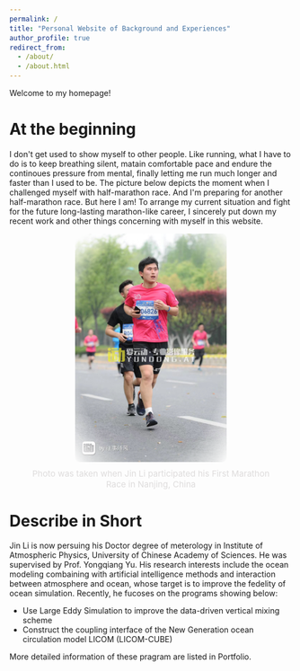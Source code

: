 ```yaml
---
permalink: /
title: "Personal Website of Background and Experiences"
author_profile: true
redirect_from: 
  - /about/
  - /about.html
---
```


Welcome to my homepage!


At the beginning
======
I don't get used to show myself to other people. Like running, what I have to do is to keep breathing silent, matain comfortable pace and endure the continoues pressure from mental, finally letting me run much longer and faster than I used to be. The picture below depicts the moment when I challenged myself with half-marathon race. And I'm preparing for another half-marathon race. But here I am! To arrange my current situation and fight for the future long-lasting marathon-like career, I sincerely put down my recent work and other things  concerning with myself in this website.

<style>
.center-mask {
  text-align: center;
}
.center-mask img {
  width: 270px;
  display: inline-block;
  border-radius: 8px;
  -webkit-mask-image: radial-gradient(ellipse at center, rgba(0,0,0,1) 65%, rgba(0,0,0,0) 100%);
  mask-image: radial-gradient(ellipse at center, rgba(0,0,0,1) 70%, rgba(0,0,0,0) 100%);
  -webkit-mask-size: 100% 100%;
  mask-size: 100% 100%;
}

</style>

<div class="center-mask">
  <img src="../images/marathon.jpeg" alt="我的头像" width="270"/>
  <figcaption class="caption">
    Photo was taken when Jin Li participated his First Marathon <br>
    Race in Nanjing, China
  </figcaption>
</div>

<style>
.center-mask {
  text-align: center;
}
.caption {
  margin-top: 8px;
  font-size: 15px;
  color: #DEDCDC;   /* 深灰色 */
}
</style>



Describe in Short
======
Jin Li is now persuing his Doctor degree of meterology in Institute of Atmospheric Physics, University of Chinese Academy of Sciences. He was supervised by Prof. Yongqiang Yu. His research interests include the ocean modeling combaining with artificial intelligence methods and interaction between atmosphere and ocean, whose target is to improve the fedelity of ocean simulation. Recently, he fucoses on the programs showing below:
* Use Large Eddy Simulation to improve the data-driven vertical mixing scheme
* Construct the coupling interface of the New Generation ocean circulation model LICOM (LICOM-CUBE)

More detailed information of these pragram are listed in Portfolio.
